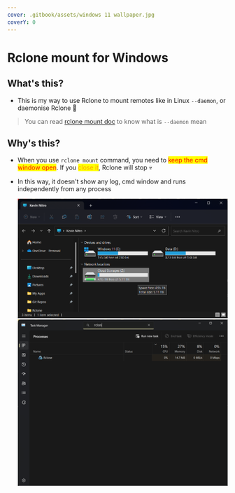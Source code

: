 ```yaml
---
cover: .gitbook/assets/windows 11 wallpaper.jpg
coverY: 0
---
```


# Rclone mount for Windows

## What's this?

* This is my way to use Rclone to mount remotes like in Linux `--daemon`, or daemonise Rclone 🤔

> You can read [rclone mount doc](https://rclone.org/commands/rclone\_mount/#synopsis) to know what is `--daemon` mean

## Why's this?

* When you use `rclone mount` command, you need to <mark style="color:red;">keep the cmd window open</mark>. If you <mark style="color:orange;">close it</mark>, Rclone will stop 💀
*   In this way, it doesn't show any log, cmd window and runs independently from any process

    ![Cloud storage mounted by Rclone](<.gitbook/assets/Windows Explorer Preview Cloud Storage.png>)<img src=".gitbook/assets/Task manager preview rclone.exe.png" alt="Rclone run without any parent process" data-size="original">

